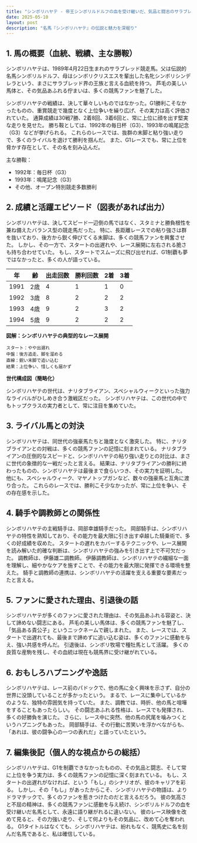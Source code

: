 ```yaml
---
title: "シンボリハヤテ - 帝王シンボリルドルフの血を受け継いだ、気品と闘志のサラブレッド"
date: 2025-05-10
layout: post
description: "名馬『シンボリハヤテ』の伝説と魅力を深堀り"
---
```


## 1. 馬の概要（血統、戦績、主な勝鞍）

シンボリハヤテは、1989年4月22日生まれのサラブレッド競走馬。父は伝説的名馬シンボリルドルフ、母はシンボリクリスエスを輩出した名牝シンボリシンデレラという、まさにサラブレッド界の王族と言える血統を持つ。  芦毛の美しい馬体と、その気品あふれる佇まいは、多くの競馬ファンを魅了した。

シンボリハヤテの戦績は、決して華々しいものではなかった。G1勝利こそなかったものの、重賞競走で幾度となく上位争いを繰り広げ、その実力は高く評価されていた。  通算成績は30戦7勝、2着8回、3着6回と、常に上位に顔を出す堅実な走りを見せた。  勝ち鞍としては、1992年の毎日杯（G3）、1993年の鳴尾記念（G3）などが挙げられる。  これらのレースでは、抜群の末脚と粘り強い走りで、多くのライバルを退けて勝利を掴んだ。  また、G1レースでも、常に上位を脅かす存在として、その名を刻み込んだ。

主な勝鞍：

* 1992年：毎日杯（G3）
* 1993年：鳴尾記念（G3）
* その他、オープン特別競走多数勝利


## 2. 成績と活躍エピソード（図表があれば出力）

シンボリハヤテは、決してスピード一辺倒の馬ではなく、スタミナと勝負根性を兼ね備えたバランス型の競走馬だった。  特に、長距離レースでの粘り強さは群を抜いており、後方から鋭く伸びてくる末脚は、多くの競馬ファンを興奮させた。  しかし、その一方で、スタートの出遅れや、レース展開に左右される脆さも持ち合わせていた。  もし、スタートでスムーズに飛び出せれば、G1制覇も夢ではなかったと、多くの人が語っている。

| 年 | 齢 | 出走回数 | 勝利回数 | 2着 | 3着 |
|---|---|---|---|---|---|
| 1991 | 2歳 | 4 | 1 | 1 | 0 |
| 1992 | 3歳 | 8 | 2 | 2 | 2 |
| 1993 | 4歳 | 9 | 2 | 3 | 2 |
| 1994 | 5歳 | 9 | 2 | 2 | 2 |


**図解：シンボリハヤテの典型的なレース展開**

```
スタート：やや出遅れ
中盤：後方追走、脚を溜める
直線：鋭い末脚で追い込む
結果：上位争い、惜しくも届かず
```

**世代構成図（簡略化）**

シンボリハヤテの世代は、ナリタブライアン、スペシャルウィークといった強力なライバルがひしめき合う激戦区だった。  シンボリハヤテは、この世代の中でもトップクラスの実力者として、常に注目を集めていた。


## 3. ライバル馬との対決

シンボリハヤテは、同世代の強豪馬たちと幾度となく激突した。  特に、ナリタブライアンとの対戦は、多くの競馬ファンの記憶に刻まれている。  ナリタブライアンの圧倒的なスピードと、シンボリハヤテの粘り強い走りとの対比は、まさに世代の象徴的な一戦だったと言える。  結果は、ナリタブライアンの勝利に終わったものの、シンボリハヤテは最後まで食らいつき、その実力を証明した。  他にも、スペシャルウィーク、マヤノトップガンなど、数々の強豪馬と互角に渡り合った。  これらのレースでは、勝利こそ少なかったが、常に上位を争い、その存在感を示した。


## 4. 騎手や調教師との関係性

シンボリハヤテの主戦騎手は、岡部幸雄騎手だった。  岡部騎手は、シンボリハヤテの特性を熟知しており、その能力を最大限に引き出す卓越した騎乗術で、多くの好成績を収めた。  スタートの遅れをカバーするテクニックや、レース展開を読み解いた的確な判断は、シンボリハヤテの強みを引き出す上で不可欠だった。  調教師は、伊藤雄二調教師。  伊藤調教師は、シンボリハヤテの繊細な一面を理解し、細やかなケアを施すことで、その能力を最大限に発揮できる環境を整えた。  騎手と調教師の連携は、シンボリハヤテの活躍を支える重要な要素だったと言える。


## 5. ファンに愛された理由、引退後の話

シンボリハヤテが多くのファンに愛された理由は、その気品あふれる容姿と、決して諦めない闘志にある。  芦毛の美しい馬体は、多くの競馬ファンを魅了し、「気品ある貴公子」というニックネームで親しまれた。  また、レースでは、スタートで出遅れても、最後まで諦めずに追い込む姿は、多くのファンに感動を与え、強い共感を呼んだ。  引退後は、シンボリ牧場で種牡馬として活躍。  多くの良質な産駒を残し、その血統は現在も競馬界に受け継がれている。


## 6. おもしろハプニングや逸話

シンボリハヤテは、レース前のパドックで、他の馬に全く興味を示さず、自分の世界に没頭していることが多かったという。  まるで、レースに集中しているかのような、独特の雰囲気を持っていた。  また、調教では、時折、他の馬と喧嘩をすることもあったらしい。  その闘志あふれる性格は、レースでも発揮され、多くの好勝負を演じた。  さらに、レース中に突然、他の馬の尻尾を噛みつくというハプニングもあった。  岡部騎手は、その行動に苦笑いを浮かべながらも、「あれは、彼の闘争心の一つの表れだ」と語っていたという。


## 7. 編集後記（個人的な視点からの総括）

シンボリハヤテは、G1を制覇できなかったものの、その気品と闘志、そして常に上位を争う実力は、多くの競馬ファンの記憶に深く刻まれている。  もし、スタートの出遅れがなければ、という「もし」のシナリオが、彼のキャリアを彩る。  しかし、その「もし」があったからこそ、シンボリハヤテの物語は、よりドラマチックで、多くのファンを惹きつけたのだと言えるだろう。  彼の気高さと不屈の精神は、多くの競馬ファンに感動を与え続け、シンボリルドルフの血を受け継いだ名馬として、永遠に語り継がれるに違いない。  彼のレース映像を改めて見ると、その力強い走り、そして何よりもその気品に、改めて心を奪われる。  G1タイトルはなくても、シンボリハヤテは、紛れもなく、競馬史に名を刻んだ名馬であると、私は確信している。
